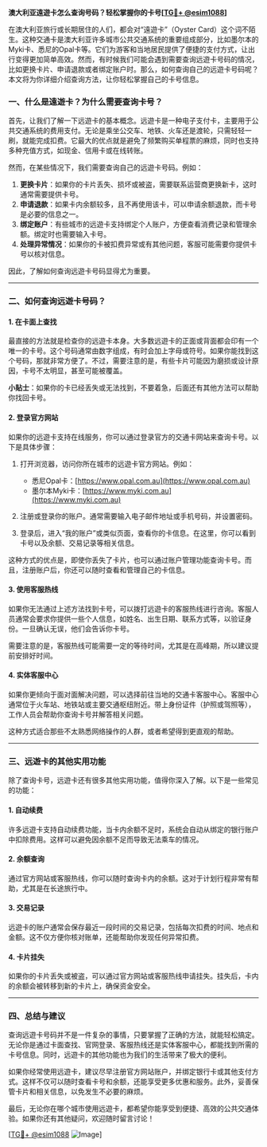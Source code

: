 **澳大利亚遠遊卡怎么查询号码？轻松掌握你的卡号[[TG💪+ @esim1088](https://t.me/s/esim1088)]**

在澳大利亚旅行或长期居住的人们，都会对“遠遊卡”（Oyster Card）这个词不陌生。这种交通卡是澳大利亚许多城市公共交通系统的重要组成部分，比如墨尔本的Myki卡、悉尼的Opal卡等。它们为游客和当地居民提供了便捷的支付方式，让出行变得更加简单高效。然而，有时候我们可能会遇到需要查询远遊卡号码的情况，比如更换卡片、申请退款或者绑定账户时。那么，如何查询自己的远遊卡号码呢？本文将为你详细介绍查询方法，让你轻松掌握自己的卡号信息。

### **一、什么是遠遊卡？为什么需要查询卡号？**

首先，让我们了解一下远遊卡的基本概念。远遊卡是一种电子支付卡，主要用于公共交通系统的费用支付。无论是乘坐公交车、地铁、火车还是渡轮，只需轻轻一刷，就能完成扣费。它最大的优点就是避免了频繁购买单程票的麻烦，同时也支持多种充值方式，如现金、信用卡或在线转账。

然而，在某些情况下，我们需要查询自己的远遊卡号码。例如：

1. **更换卡片**：如果你的卡片丢失、损坏或被盗，需要联系运营商更换新卡，这时通常需要提供卡号。
2. **申请退款**：如果卡内余额较多，且不再使用该卡，可以申请余额退款，而卡号是必要的信息之一。
3. **绑定账户**：有些城市的远遊卡支持绑定个人账户，方便查看消费记录和管理余额。绑定时也需要输入卡号。
4. **处理异常情况**：如果你的卡被扣费异常或有其他问题，客服可能需要你提供卡号以核对信息。

因此，了解如何查询远遊卡号码显得尤为重要。

---

### **二、如何查询远遊卡号码？**

#### **1. 在卡面上查找**
最直接的方法就是检查你的远遊卡本身。大多数远遊卡的正面或背面都会印有一个唯一的卡号。这个号码通常由数字组成，有时会加上字母或符号。如果你能找到这个号码，那就非常方便了。不过，需要注意的是，有些卡片可能因为磨损或设计原因，卡号不太明显，甚至可能被覆盖。

**小贴士**：如果你的卡已经丢失或无法找到，不要着急，后面还有其他方法可以帮助你找回卡号。

#### **2. 登录官方网站**
如果你的远遊卡支持在线服务，你可以通过登录官方的交通卡网站来查询卡号。以下是具体步骤：

1. 打开浏览器，访问你所在城市的远遊卡官方网站。例如：
   - 悉尼Opal卡：[https://www.opal.com.au](https://www.opal.com.au)
   - 墨尔本Myki卡：[https://www.myki.com.au](https://www.myki.com.au)

2. 注册或登录你的账户。通常需要输入电子邮件地址或手机号码，并设置密码。

3. 登录后，进入“我的账户”或类似页面，查看你的卡信息。在这里，你可以看到卡号以及余额、交易记录等相关信息。

这种方式的优点是，即使你丢失了卡片，也可以通过账户管理功能查询卡号。而且，注册账户后，你还可以随时查看和管理自己的卡信息。

#### **3. 使用客服热线**
如果你无法通过上述方法找到卡号，可以拨打远遊卡的客服热线进行咨询。客服人员通常会要求你提供一些个人信息，如姓名、出生日期、联系方式等，以验证身份。一旦确认无误，他们会告诉你卡号。

需要注意的是，客服热线可能需要一定的等待时间，尤其是在高峰期，所以建议提前安排好时间。

#### **4. 实体客服中心**
如果你更倾向于面对面解决问题，可以选择前往当地的交通卡客服中心。客服中心通常位于火车站、地铁站或主要交通枢纽附近。带上身份证件（护照或驾照等），工作人员会帮助你查询卡号并解答相关问题。

这种方式适合那些不太熟悉网络操作的人群，或者希望得到更直观的帮助。

---

### **三、远遊卡的其他实用功能**

除了查询卡号，远遊卡还有很多其他实用功能，值得你深入了解。以下是一些常见的功能：

#### **1. 自动续费**
许多远遊卡支持自动续费功能，当卡内余额不足时，系统会自动从绑定的银行账户中扣除费用。这样可以避免因余额不足而导致无法乘车的情况。

#### **2. 余额查询**
通过官方网站或客服热线，你可以随时查询卡内的余额。这对于计划行程非常有帮助，尤其是在长途旅行中。

#### **3. 交易记录**
远遊卡的账户通常会保存最近一段时间的交易记录，包括每次扣费的时间、地点和金额。这不仅方便你核对账单，还能帮助你发现任何异常扣费。

#### **4. 卡片挂失**
如果你的卡片丢失或被盗，可以通过官方网站或客服热线申请挂失。挂失后，卡内的余额会被转移到新的卡片上，确保资金安全。

---

### **四、总结与建议**

查询远遊卡号码并不是一件复杂的事情，只要掌握了正确的方法，就能轻松搞定。无论你是通过卡面查找、官网登录、客服热线还是实体客服中心，都能找到所需的卡号信息。同时，远遊卡的其他功能也为我们的生活带来了极大的便利。

如果你经常使用远遊卡，建议尽早注册官方网站账户，并绑定银行卡或其他支付方式。这样不仅可以随时查看卡号和余额，还能享受更多优惠和服务。此外，妥善保管卡片和相关信息，以免发生不必要的麻烦。

最后，无论你在哪个城市使用远遊卡，都希望你能享受到便捷、高效的公共交通体验。如果你还有其他疑问，欢迎随时留言讨论！

[[TG💪+ @esim1088](https://t.me/s/esim1088) ![Image](https://i.postimg.cc/4NQfJmqS/Snipaste-2025-05-13-00-14-12.png)]